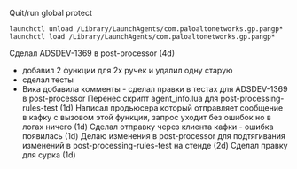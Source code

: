  Quit/run global protect
```
launchctl unload /Library/LaunchAgents/com.paloaltonetworks.gp.pangp*
launchctl load /Library/LaunchAgents/com.paloaltonetworks.gp.pangp*
```

Сделал ADSDEV-1369 в post-processor (4d)
- добавил 2 функции для 2х ручек и удалил одну старую
- сделал тесты
- Вика добавила комменты - сделал правки в тестах для ADSDEV-1369 в post-processor
Перенес скрипт agent_info.lua для post-processing-rules-test (1d)
Написал продьюсера который отправляет сообщение в кафку с вызовом этой функции, запрос уходит без ошибок но в логах ничего (1d)
Сделал отправку через клиента кафки - ошибка появилась (1d)
Делаю изменения в post-processor для подтягивания изменений в post-processing-rules-test на стенде (2d)
Сделал правку для сурка (1d)